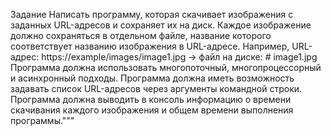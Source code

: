 Задание
Написать программу, которая скачивает изображения с заданных URL-адресов и сохраняет их на диск.
Каждое изображение должно сохраняться в отдельном файле, название которого соответствует названию изображения в URL-адресе.
Например, URL-адрес: https://example/images/image1.jpg -> файл на диске: # image1.jpg
Программа должна использовать многопоточный, многопроцессорный и асинхронный подходы.
Программа должна иметь возможность задавать список URL-адресов через аргументы командной строки.
Программа должна выводить в консоль информацию о времени скачивания каждого изображения и общем времени выполнения программы."""
